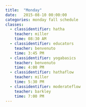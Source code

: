 ```yaml
---
title:  "Monday"
date:   2015-08-10 00:00:00
categories: monday fall schedule
classes:
  - classidentifier: hatha
    teacher: miller
    time: 08:30 AM
  - classidentifier: educators
    teacher: benvenuto
    time: 3:45 PM
  - classidentifier: yogabasics
    teacher: benvenuto
    time: 4:00 PM
  - classidentifier: hathaflow
    teacher: miller
    time: 5:30 PM
  - classidentifier: moderateflow
    teacher: barkley
    time: 7:00 PM
---
```

